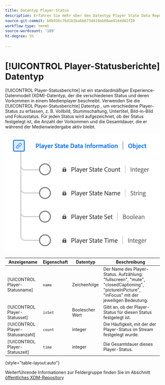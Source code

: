 ```yaml
---
title: Datentyp Player-Status
description: Erfahren Sie mehr über den Datentyp Player State Data Reporting Experience Data Model (XDM) .
source-git-commit: b6b916c76d1b2babb673d419ab69ae414dd42f20
workflow-type: tm+mt
source-wordcount: '189'
ht-degree: 5%

---
```


# [!UICONTROL Player-Statusberichte] Datentyp

[!UICONTROL Player-Statusberichte] ist ein standardmäßiger Experience-Datenmodell (XDM)-Datentyp, der die verschiedenen Status und deren Vorkommen in einem Medienplayer beschreibt. Verwenden Sie die [!UICONTROL Player-Statusberichte] Datentyp , um verschiedene Player-Status zu erfassen, z. B. Vollbild, Stummschaltung, Untertitel, Bild-in-Bild und Fokusstatus. Für jeden Status wird aufgezeichnet, ob der Status festgelegt ist, die Anzahl der Vorkommen und die Gesamtdauer, die er während der Medienwiedergabe aktiv bleibt.

![Ein Diagramm des Datentyps Player-Status-Daten.](../images/data-types/player-state-data-information.png)

| Anzeigename | Eigenschaft | Datentyp | Beschreibung |
|-------------------|----------------|-----------|----------------------------------------------|
| [!UICONTROL Player-Statusname] | `name` | Zeichenfolge | Der Name des Player-Status. Aufzählung: &quot;fullscreen&quot;, &quot;mute&quot;, &quot;closedCaptioning&quot;, &quot;pictureInPicture&quot;, &quot;inFocus&quot; mit der jeweiligen Bedeutung. |
| [!UICONTROL Player-Statusset] | `isSet` | Boolescher Wert | Gibt an, ob der Player-Status für diesen Status festgelegt ist. |
| [!UICONTROL Player-Statusanzahl] | `count` | integer | Die Häufigkeit, mit der der Player-Status im Stream festgelegt wurde. |
| [!UICONTROL Player-Statuszeit] | `time` | integer | Die Gesamtdauer dieses Player-Status. |

{style="table-layout:auto"}

Weiterführende Informationen zur Feldergruppe finden Sie im Abschnitt [öffentliches XDM-Repository](https://github.com/adobe/xdm/blob/master/components/datatypes/playerstatedata.schema.json)
